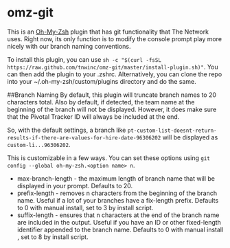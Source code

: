 # omz-git
This is an [Oh-My-Zsh](https://github.com/robbyrussell/oh-my-zsh) plugin
that has git functionality that The Network uses. Right now, its only
function is to modify the console prompt play more nicely with our
branch naming conventions.

To install this plugin, you can use `sh -c "$(curl -fsSL https://raw.github.com/tnwinc/omz-git/master/install-plugin.sh)"`. You can then add the plugin to your .zshrc. Alternatively, you can clone the repo into your ~/.oh-my-zsh/custom/plugins directory and do the same.

##Branch Naming
By default, this plugin will truncate branch names to 20 characters
total. Also by default, if detected, the team name at the beginning of
the branch will not be displayed. However, it does make sure that the
Pivotal Tracker ID will always be included at the end.

So, with the default settings, a branch like `pt-custom-list-doesnt-return-results-if-there-are-values-for-hire-date-96306202` will
be displayed as `custom-li...96306202`.

This is customizable in a few ways. You can set these options using `git
config --global oh-my-zsh.<option name> n`.

* max-branch-length - the maximum length of branch name that will be
  displayed in your prompt. Defaults to 20.
* prefix-length - removes n characters from the beginning of the branch
  name. Useful if a lot of your branches have a fix-length prefix.
Defaults to 0 with manual install, set to 3 by install script.
* suffix-length - ensures that n characters at the end of the branch
  name are included in the output. Useful if you have an ID or other
fixed-length identifier appended to the branch name. Defaults to 0 with
manual install , set to 8 by install script.
